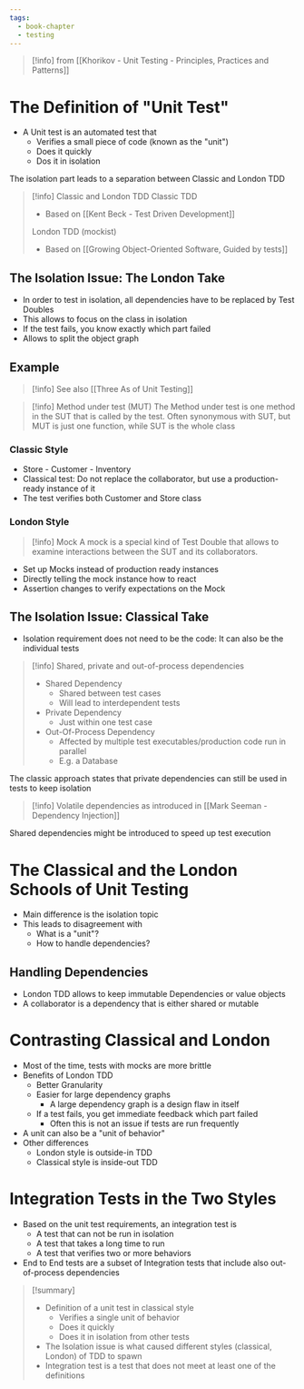 ```yaml
---
tags:
  - book-chapter
  - testing
---
```

> [!info] from [[Khorikov - Unit Testing - Principles, Practices and Patterns]]
# The Definition of "Unit Test"

- A Unit test is an automated test that
	- Verifies a small piece of code (known as the "unit")
	- Does it quickly
	- Dos it in isolation

The isolation part leads to a separation between Classic and London TDD

> [!info] Classic and London TDD
>  Classic TDD
>  - Based on [[Kent  Beck - Test Driven Development]]
>
>
>  London TDD (mockist)
>  - Based on [[Growing Object-Oriented Software, Guided by tests]]

## The Isolation Issue: The London Take

- In order to test in isolation, all dependencies have to be replaced by Test Doubles
- This allows to focus on the class in isolation
- If the test fails, you know exactly which part failed
- Allows to split the object graph

## Example

> [!info] See also [[Three As of Unit Testing]]

> [!info] Method under test (MUT)
> The Method under test is one method in the SUT that is called by the test. Often synonymous with SUT, but MUT is just one function, while SUT is the whole class

### Classic Style

- Store - Customer - Inventory
- Classical test: Do not replace the collaborator, but use a production-ready instance of it
- The test verifies both Customer and Store class

### London Style

> [!info] Mock
> A mock is a special kind of Test Double that allows to examine interactions between the SUT and its collaborators.

- Set up Mocks instead of production ready instances
- Directly telling the mock instance how to react
- Assertion changes to verify expectations on the Mock

## The Isolation Issue: Classical Take

- Isolation requirement does not need to be the code: It can also be the individual tests

> [!info] Shared, private and out-of-process dependencies
> - Shared Dependency
> 	- Shared between test cases
> 	- Will lead to interdependent tests
> - Private Dependency
> 	- Just within one test case
> - Out-Of-Process Dependency
> 	- Affected by multiple test executables/production code run in parallel
> 	- E.g. a Database

The classic approach states that private dependencies can still be used in tests to keep isolation

> [!info] Volatile dependencies
> as introduced in [[Mark Seeman - Dependency Injection]]

Shared dependencies might be introduced to speed up test execution

# The Classical and the London Schools of Unit Testing

- Main difference is the isolation topic
- This leads to disagreement with
	- What is a "unit"?
	- How to handle dependencies?

## Handling Dependencies

- London TDD allows to keep immutable Dependencies or value objects
- A collaborator is a dependency that is either shared or mutable

# Contrasting Classical and London

- Most of the time, tests with mocks are more brittle
- Benefits of London TDD
	- Better Granularity
	- Easier for large dependency graphs
		- A large dependency graph is a design flaw in itself
	- If a test fails, you get immediate feedback which part failed
		- Often this is not an issue if tests are run frequently
- A unit can also be a "unit of behavior"
- Other differences
	- London style is outside-in TDD
	- Classical style is inside-out TDD

# Integration Tests in the Two Styles

- Based on the unit test requirements, an integration test is
	- A test that can not be run in isolation
	- A test that takes a long time to run
	- A test that verifies two or more behaviors
- End to End tests are a subset of Integration tests that include also out-of-process dependencies

> [!summary]
> - Definition of a unit test in classical style
> 	- Verifies a single unit of behavior
> 	- Does it quickly
> 	- Does it in isolation from other tests
> - The Isolation issue is what caused different styles (classical, London) of TDD to spawn
> - Integration test is a test that does not meet at least one of the definitions
